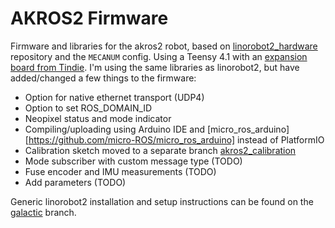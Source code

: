# AKROS2 Firmware
Firmware and libraries for the akros2 robot, based on [linorobot2_hardware](https://github.com/linorobot/linorobot2_hardware) repository and the `MECANUM` config. Using a Teensy 4.1 with an [expansion board from Tindie](https://www.tindie.com/products/cburgess129/arduino-teensy41-teensy-41-expansion-board/). I'm using the same libraries as linorobot2, but have added/changed a few things to the firmware:

* Option for native ethernet transport (UDP4)
* Option to set ROS_DOMAIN_ID
* Neopixel status and mode indicator
* Compiling/uploading using Arduino IDE and [micro_ros_arduino][https://github.com/micro-ROS/micro_ros_arduino] instead of PlatformIO
* Calibration sketch moved to a separate branch [akros2_calibration](https://github.com/adityakamath/akros2_firmware/tree/akros2_calibration)
* Mode subscriber with custom message type (TODO)
* Fuse encoder and IMU measurements (TODO)
* Add parameters (TODO)

Generic linorobot2 installation and setup instructions can be found on the [galactic](https://github.com/adityakamath/akros2_firmware/tree/galactic) branch.